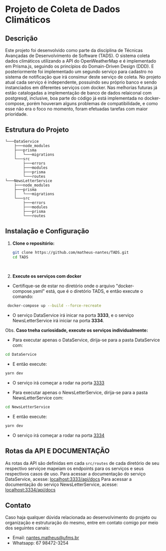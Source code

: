 
# Projeto de Coleta de Dados Climáticos

## Descrição

Este projeto foi desenvolvido como parte da disciplina de Técnicas Avançadas de Desenvolvimento de Software (TADS). O sistema coleta dados climáticos utilizando a API do OpenWeatherMap e é implementado em Prisma.js, seguindo os princípios do Domain-Driven Design (DDD). E posteriormente foi implementado um segundo serviço para cadastro no sistema de notificação que irá consimur deste serviço de coleta. No projeto atual cada serviço é independente, possuindo seu próprio banco e sendo instanciados em diferentes serviços com docker. Nas melhorias futuras já estão catalogadas a implementação de banco de dados relaiconal com postgresql, inclusive, boa parte do código já está implementada no docker-compose, porém houveram alguns problemas de compatibilidade, e como esse não era o foco no momento, foram efetuadas tarefas com  maior prioridade.

## Estrutura do Projeto

```plaintext
└───DataService
    ├───node_modules
    ├───prisma
    │   └───migrations
    └───src
        ├───errors
        ├───modules
        ├───prisma
        └───routes
└───NewsLetterService
    ├───node_modules
    ├───prisma
    │   └───migrations
    └───src
        ├───errors
        ├───modules
        ├───prisma
        └───routes
```

## Instalação e Configuração

1. **Clone o repositório:**
   ```bash
   git clone https://github.com/matheus-nantes/TADS.git
   cd TADS
   ```

<br>

2. **Execute os serviços com docker**

- Certifique-se de estar no diretório onde o arquivo "docker-compose.yaml" está, que é o diretório TADS, e então execute o comando:
```bash
 docker-compose up --build --force-recreate
```
- O serviço DataService irá inicar na porta <b>3333</b>, e o serviço NewsLetterService irá iniciar na porta <b>3334</b>.



Obs. **Caso tneha curiosidade, execute os serviços individualmente:**
- Para executar apenas o DataService, dirija-se para a pasta DataService com:
```bash
cd DataService
```
- E então execute:
```bash
yarn dev
```
- O serviço irá começar a rodar na porta [3333](http://localhost:3333)

- Para executar apenas o NewsLetterService, dirija-se para a pasta NewsLetterService com:
```bash
cd NewsLetterService
```
- E então execute:
```bash
yarn dev
```
- O serviço irá começar a rodar na porta [3334](http://localhost:3334)


## Rotas da API E DOCUMENTAÇÃO

As rotas da API são definidas em cada `src/routes` de cada diretório de seu respectivo serviçoe mapeiam os endpoints para os serviços e seus respectivos casos de uso.
Para acessar a documentação do serviço DataService, acesse: [localhost:3333/api/docs](http://localhost:3333/api-docs)
Para acessar a documentação do serviço NewsLetterService, acesse: [localhost:3334/api/docs](http://localhost:3333/api-docs)

## Contato

Caso haja qualquer dúvida relacionada ao desenvolvimento do projeto ou organização e estruturação do mesmo, entre em contato comigo por meio dos seguintes canais:

+ Email: nantes.matheus@ufms.br
+ Whatsapp: 67 98472-3254


